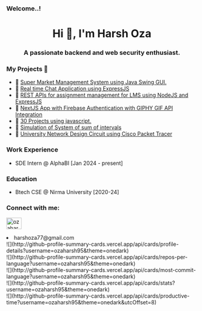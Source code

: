 ### Welcome..!

<h1 align="center">Hi 👋, I'm Harsh Oza</h1>
<h3 align="center">A passionate backend and web security enthusiast.</h3>
<h3>My Projects  🎯</h3>
<ul>
  <li>📌 <a href="https://github.com/ozaharsh95/Super_Market_Management_System">Super Market Management System using Java Swing GUI.</a></li>
  <li>📌 <a href="https://github.com/ozaharsh95/chat-application">Real time Chat Application using ExpressJS</a></li>
   <li>📌 <a href="https://github.com/ozaharsh95/LMS_backend">REST APIs for assignment management for LMS using NodeJS and ExpressJS</a></li>
   <li>📌 <a href="https://github.com/ozaharsh95/next-giphy-app">NextJS App with Firebase Authentication with GIPHY GIF API Integration</a></li>
  <li>📌 <a href="https://github.com/ozaharsh95/javascript30">30 Projects using javascript.</a></li>
  <li>📌 <a href="https://github.com/ozaharsh95/innovative_project/tree/main/Advanced%20Data%20Structure">Simulation of System of sum of intervals</a></li>
  <li>📌 <a href="https://github.com/ozaharsh95/innovative_project/tree/main/Computer%20Networks">University Network Design Circuit using Cisco Packet Tracer</a></li>
</ul>
<h3>Work Experience</h3>
<ul>
  <li>SDE Intern @ AlphaBI [Jan 2024 - present]</li>
</ul>
<h3>Education </h3>
<ul>
  <li>Btech CSE @ Nirma University [2020-24]</li>
</ul>

<h3 align="left">Connect with me:</h3>
<p align="left">
<a href="https://linkedin.com/in/ozaharsh955" target="blank"><img align="center" src="https://raw.githubusercontent.com/rahuldkjain/github-profile-readme-generator/master/src/images/icons/Social/linked-in-alt.svg" alt="ozaharsh955" height="30" width="40" /></a>
</p>
<li>harshoza77@gmail.com</li>

<div>
<div>
  ![](http://github-profile-summary-cards.vercel.app/api/cards/profile-details?username=ozaharsh95&theme=onedark)
  </div>
  <div>
  ![](http://github-profile-summary-cards.vercel.app/api/cards/repos-per-language?username=ozaharsh95&theme=onedark)
  </div>
  <div>
  ![](http://github-profile-summary-cards.vercel.app/api/cards/most-commit-language?username=ozaharsh95&theme=onedark)
  </div>
  <div>
  ![](http://github-profile-summary-cards.vercel.app/api/cards/stats?username=ozaharsh95&theme=onedark)
  </div>
  <div>
  ![](http://github-profile-summary-cards.vercel.app/api/cards/productive-time?username=ozaharsh95&theme=onedark&utcOffset=8)
  </div>
</div>

